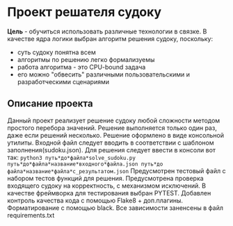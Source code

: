 # Проект решателя судоку

**Цель** - обучиться использовать различные технологии в связке. В качестве ядра логики выбран алгоритм решения судоку, поскольку:

- суть судоку понятна всем
- алгоритмы по решению легко формализуемы
- работа алгоритма - это CPU-bound задача
- его можно "обвесить" различными пользовательскими и разработческими сценариями

## Описание проекта

Данный проект реализует решение судоку любой сложности методом простого перебора значений.
Решение выполняется только один раз, даже если решений несколько.
Решение оформлено в виде консольной утилиты.
Входной файл следует вводить в соответствии с шаблоном заполнения(sudoku.json).
Для решения следует ввести в консоли вот так: `python3 путь*до*файла*solve_sudoku.py путь*до*файла*название*входного*файла.json путь*до файла*название*файла*с_результатом.json`
Предусмотрен тестовый файл с набором тестов функций для решения.
Предусмотрена проверка входящего судоку на корректность, с механизмом исключений.
В качестве фреймворка для тестирования выбран PYTEST.
Добавлен контроль качества кода с помощью Flake8 + доп.плагины.
Форматирование с помощью black.
Все зависимости заненсены в файл requirements.txt
